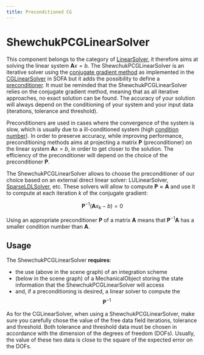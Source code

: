 ```yaml
---
title: Preconditioned CG
---
```


ShewchukPCGLinearSolver  
=======================

This component belongs to the category of [LinearSolver](../../../../simulation-principles/system-resolution/linear-solver/), it therefore aims at solving the linear system $\mathbf{A}x=b$. The ShewchukPCGLinearSolver is an iterative solver using the [conjugate gradient method](https://en.wikipedia.org/wiki/Conjugate_gradient_method) as implemented in the [CGLinearSolver](./../cglinearsolver/) in SOFA but it adds the possibility to define a [preconditioner](https://en.wikipedia.org/wiki/Preconditioner). It must be reminded that the ShewchukPCGLinearSolver relies on the conjugate gradient method, meaning that as all iterative approaches, no exact solution can be found. The accuracy of your solution will always depend on the conditioning of your system and your input data (iterations, tolerance and threshold).


Preconditioners are used in cases where the convergence of the system is slow, which is usually due to a ill-conditioned system (high [condition number](https://en.wikipedia.org/wiki/Condition_number)). In order to preserve accuracy, while improving performance, preconditioning methods aims at projecting a matrix $\mathbf{P}$ (preconditioner) on the linear system $\mathbf{A}x=b$, in order to get closer to the solution. The efficiency of the preconditioner will depend on the choice of the preconditioner $\mathbf{P}$.

The ShewchukPCGLinearSolver allows to choose the preconditioner of our choice based on an external direct linear solver: LULinearSolver, [SparseLDLSolver](../../direct/sparseldlsolver/), etc. These solvers will allow to compute $\mathbf{P} \approx \mathbf{A}$ and use it to compute at each iteration _k_ of the conjugate gradient:

$$
\mathbf{P}^{-1}(\mathbf{A}x_k-b)=0
$$

Using an appropriate preconditioner $\mathbf{P}$ of a matrix $\mathbf{A}$ means that $\mathbf{P}^{-1}\mathbf{A}$ has a smaller condition number than $\mathbf{A}$.


Usage
-----

The ShewchukPCGLinearSolver **requires**:

- the use (above in the scene graph) of an integration scheme
- (below in the scene graph) of a MechanicalObject storing the state information that the ShewchukPCGLinearSolver will access
- and, if a preconditioning is desired, a linear solver to compute the $$\mathbf{P}^{-1}$$

As for the CGLinearSolver, when using a ShewchukPCGLinearSolver, make sure you carefully chose the value of the free data field iterations, tolerance and threshold. Both tolerance and threshold data must be chosen in accordance with the dimension of the degrees of freedom (DOFs). Usually, the value of these two data is close to the square of the expected error on the DOFs.
